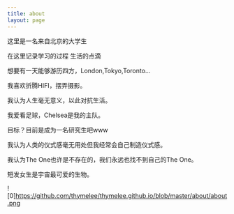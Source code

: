 ```yaml
---
title: about
layout: page
---
```


这里是一名来自北京的大学生

在这里记录学习的过程  生活的点滴

想要有一天能够游历四方，London,Tokyo,Toronto...

我喜欢折腾HIFI，摆弄摄影。

我认为人生毫无意义，以此对抗生活。

我爱看足球，Chelsea是我的主队。

目标？目前是成为一名研究生吧www

我认为人类的仪式感毫无用处但我经常会自己制造仪式感。

我认为The One也许是不存在的，我们永远也找不到自己的The One。

短发女生是宇宙最可爱的生物。

![0]https://github.com/thymelee/thymelee.github.io/blob/master/about/about.png

